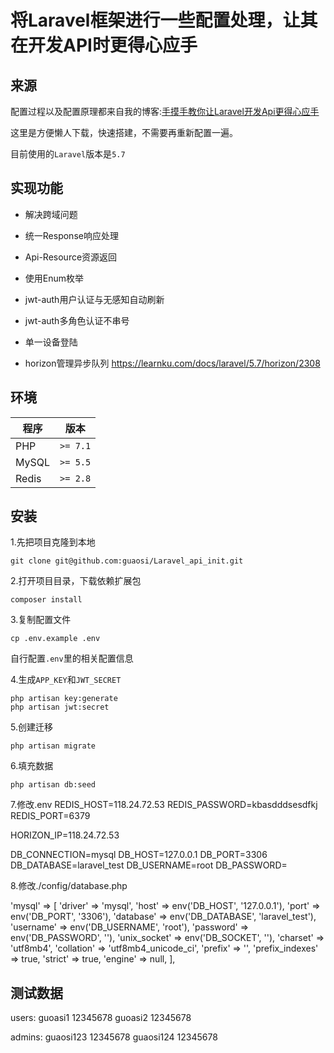 # 将Laravel框架进行一些配置处理，让其在开发API时更得心应手

## 来源

配置过程以及配置原理都来自我的博客:[手摸手教你让Laravel开发Api更得心应手](https://www.guaosi.com/2019/02/26/laravel-api-initialization-preparation/)

这里是方便懒人下载，快速搭建，不需要再重新配置一遍。

目前使用的`Laravel`版本是`5.7`

## 实现功能

- 解决跨域问题

- 统一Response响应处理

- Api-Resource资源返回

- 使用Enum枚举

- jwt-auth用户认证与无感知自动刷新

- jwt-auth多角色认证不串号

- 单一设备登陆

- horizon管理异步队列
https://learnku.com/docs/laravel/5.7/horizon/2308
## 环境

| 程序 | 版本 |
| -------- | -------- |
| PHP| `>= 7.1` |
| MySQL| `>= 5.5` |
| Redis| `>= 2.8` |

## 安装

1.先把项目克隆到本地

```
git clone git@github.com:guaosi/Laravel_api_init.git
```

2.打开项目目录，下载依赖扩展包

```
composer install
```

3.复制配置文件

```
cp .env.example .env
```
自行配置`.env`里的相关配置信息

4.生成`APP_KEY`和`JWT_SECRET`
```
php artisan key:generate
php artisan jwt:secret
```

5.创建迁移
```
php artisan migrate
```

6.填充数据
```
php artisan db:seed
```

7.修改.env
REDIS_HOST=118.24.72.53
REDIS_PASSWORD=kbasdddsesdfkj
REDIS_PORT=6379

HORIZON_IP=118.24.72.53


DB_CONNECTION=mysql
DB_HOST=127.0.0.1
DB_PORT=3306
DB_DATABASE=laravel_test
DB_USERNAME=root
DB_PASSWORD=

8.修改./config/database.php

'mysql' => [
    'driver' => 'mysql',
    'host' => env('DB_HOST', '127.0.0.1'),
    'port' => env('DB_PORT', '3306'),
    'database' => env('DB_DATABASE', 'laravel_test'),
    'username' => env('DB_USERNAME', 'root'),
    'password' => env('DB_PASSWORD', ''),
    'unix_socket' => env('DB_SOCKET', ''),
    'charset' => 'utf8mb4',
    'collation' => 'utf8mb4_unicode_ci',
    'prefix' => '',
    'prefix_indexes' => true,
    'strict' => true,
    'engine' => null,
],


## 测试数据
users:
guoasi1    12345678
guoasi2    12345678

admins:
guaosi123  12345678
guaosi124  12345678